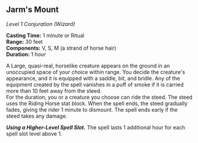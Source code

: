 ## Jarm's Mount
*Level 1 Conjuration (Wizard)*

**Casting Time:** 1 minute or Ritual  
**Range:** 30 feet  
**Components:** V, S, M (a strand of horse hair)  
**Duration:** 1 hour  

A Large, quasi-real, horselike creature appears on the ground in an unoccupied space of your choice within range. You decide the creature's appearance, and it is equipped with a saddle, bit, and bridle. Any of the equipment created by the spell vanishes in a puff of smoke if it is carried more than 10 feet away from the steed.  
For the duration, you or a creature you choose can ride the steed. The steed uses the Riding Horse stat block. When the spell ends, the steed gradually fades, giving the rider 1 minute to dismount. The spell ends early if the steed takes any damage.

***Using a Higher-Level Spell Slot.*** The spell lasts 1 additional hour for each spell slot level above 1.